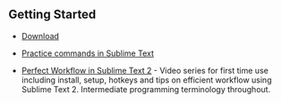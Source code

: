 ## Getting Started

- [Download](http://www.sublimetext.com/2)

- [Practice commands in Sublime Text](https://www.shortcutfoo.com/app/tutorial/sublimetext)

- [Perfect Workflow in Sublime Text 2](https://tutsplus.com/course/improve-workflow-in-sublime-text-2) - Video series for first time use including install, setup, hotkeys and tips on efficient workflow using Sublime Text 2. Intermediate programming terminology throughout.
